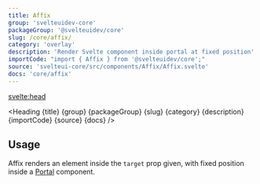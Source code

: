 ```yaml
---
title: Affix
group: 'svelteuidev-core'
packageGroup: '@svelteuidev/core'
slug: /core/affix/
category: 'overlay'
description: 'Render Svelte component inside portal at fixed position'
importCode: "import { Affix } from '@svelteuidev/core';"
source: 'svelteui-core/src/components/Affix/Affix.svelte'
docs: 'core/affix'
---
```


<script>
  import { Demo, AffixDemos } from '@svelteuidev/demos';
  import { Heading } from "$lib/components";
  import { base } from '$app/paths';
</script>

<svelte:head>
  <title>{title} - SvelteUI</title>
</svelte:head>

<Heading {title} {group} {packageGroup} {slug} {category} {description} {importCode} {source} {docs} />

## Usage

Affix renders an element inside the `target` prop given, with fixed position inside a [Portal]({base}/core/portal) component.

<Demo demo={AffixDemos.usage} />
